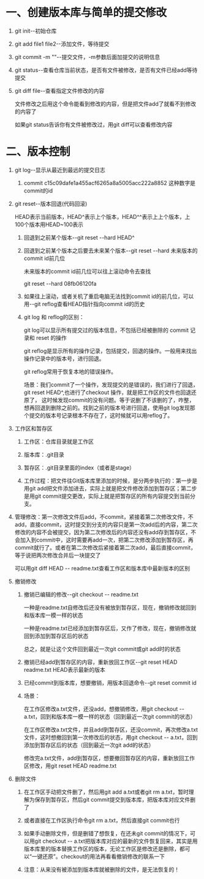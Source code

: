 # 一、创建版本库与简单的提交修改

   1. git init--初始仓库
 
   2. git add file1 file2--添加文件，等待提交
  
   3. git commit -m ""--提交文件，-m参数后面加提交的说明信息
  
   4. git status--查看仓库当前状态，是否有文件被修改，是否有文件已经add等待提交
   
   5. git diff file--查看指定文件修改的内容
      
      文件修改之后用这个命令能看到修改的内容，但是把文件add了就看不到修改的内容了
      
      如果git status告诉你有文件被修改过，用git diff可以查看修改内容

# 二、版本控制

   1. git log--显示从最近到最远的提交日志
   
      1. commit c15c09dafe1a455acf6265a8a5005acc222a8852 这种数字是commit的id
      
   2. git reset--版本回退(代码回滚)    
        
      HEAD表示当前版本，HEAD^表示上个版本，HEAD^^表示上上个版本，上100个版本用HEAD~100表示
       
      1. 回退到之前某个版本--git reset --hard HEAD^
      
      2. 回退到之前某个版本之后要去未来某个版本--git reset --hard 未来版本的commit id前几位
      
         未来版本的commit id前几位可以往上滚动命令去查找
      
         git reset --hard 08fb06120fa
         
      3. 如果往上滚动，或者关机了重启电脑无法找到commit id的前几位，可以用--git reflog查看HEAD指针指向commit id的历史
      
      4. git log 和 reflog的区别：
          
         git log可以显示所有提交过的版本信息，不包括已经被删除的 commit 记录和 reset 的操作

         git reflog是显示所有的操作记录，包括提交，回退的操作。一般用来找出操作记录中的版本号，进行回退。

         git reflog常用于恢复本地的错误操作。

            场景：我们commit了一个操作，发现提交的是错误的，我们进行了回退，git reset HEAD^,也进行了checkout 操作，就是把工作区的文件也回退还原了，                 这时候发现commit的没有问题。等于说删了不该删的了，咋整，想再回退到删除之前的。找到之前的版本号进行回退，使用git log发现那个提交的版本号记录根本不存在了，这时候就可以用reflog了。
            
   3. 工作区和暂存区
      
      1. 工作区：仓库目录就是工作区
      
      2. 版本库：.git目录
         
      3. 暂存区：.git目录里面的index（或者是stage）
         
      4. 工作过程：把文件往Git版本库里添加的时候，是分两步执行的：第一步是用git add把文件添加进去，实际上就是把文件修改添加到暂存区；第二步是用git commit提交更改，实际上就是把暂存区的所有内容提交到当前分支。
      
   4. 管理修改：第一次修改文件后add，不commit，紧接着第二次修改文件，不add，直接commit，这时提交到分支的内容只是第一次add后的内容，第二次修改的内容不会被提交，因为第二次修改后的内容还没有add存到暂存区，不会加入到commit中，这时需要再add一次，把第二次修改添加到暂存区，再commit就行了。或者在第二次修改后紧接着第二次add，最后直接commit，等于说把两次修改合并后一块提交了
      
      可以用git diff HEAD -- readme.txt查看工作区和版本库中最新版本的区别
      
   5. 撤销修改
   
      1. 撤销已编辑的修改--git checkout -- readme.txt
      
         一种是readme.txt自修改后还没有被放到暂存区，现在，撤销修改就回到和版本库一模一样的状态
         
         一种是readme.txt已经添加到暂存区后，又作了修改，现在，撤销修改就回到添加到暂存区后的状态
         
         总之，就是让这个文件回到最近一次git commit或git add时的状态
      
      2. 撤销已经add到暂存区的内容，重新放回工作区--git reset HEAD readme.txt HEAD表示最新的版本
      
      3. 已经commit到版本库，想要撤销，用版本回退命令--git reset commit id
      
      4. 场景：
        
         在工作区修改a.txt文件，还没add，想撤销修改，用git checkout -- a.txt，回到和版本库一模一样的状态（回到最近一次git commit的状态）
         
         在工作区修改a.txt文件，并且add到暂存区，还没commit，再次修改a.txt文件，这时想撤回到第一次修改后的状态，用git checkout -- a.txt，回到添加到暂存区后的状态（回到最近一次git add的状态）
         
         修改完a.txt文件，add到暂存区，想要撤回暂存区的内容，重新放回工作区修改，用git reset HEAD readme.txt
         
   6. 删除文件
   
      1. 在工作区手动把文件删了，然后用git add a.txt或者git rm a.txt，暂时理解为保存到暂存区，然后git commit提交到版本库，把版本库对应文件删了
      
      2. 或者直接在工作区执行命令git rm a.txt，然后直接git commit也行
      
      3. 如果手动删除文件，但是删错了想恢复，在还未git commit的情况下，可以用git checkout -- a.txt把版本库对应的最新的文件恢复回来，其实是用版本库里的版本替换工作区的版本，无论工作区是修改还是删除，都可以“一键还原”。checkout的用法再看看撤销修改的联系一下
      
      4. 注意：从来没有被添加到版本库就被删除的文件，是无法恢复的！
         
         
         
         
      
         
